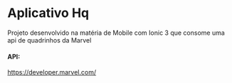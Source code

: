 # Aplicativo Hq

<p>Projeto desenvolvido na matéria de Mobile com Ionic 3 que consome uma api de quadrinhos da Marvel </p>

#### API:
https://developer.marvel.com/
